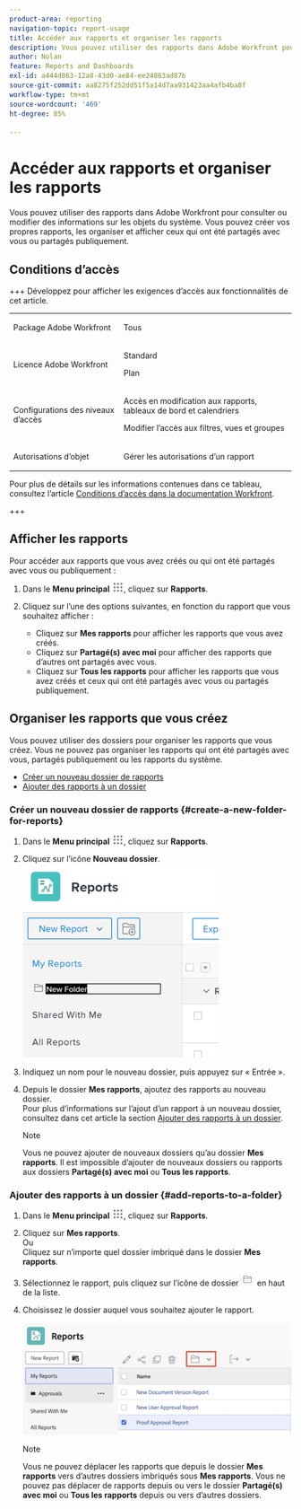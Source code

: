 ```yaml
---
product-area: reporting
navigation-topic: report-usage
title: Accéder aux rapports et organiser les rapports
description: Vous pouvez utiliser des rapports dans Adobe Workfront pour consulter ou modifier des informations sur les objets du système. Vous pouvez créer vos propres rapports, les organiser et afficher ceux qui ont été partagés avec vous ou partagés publiquement.
author: Nolan
feature: Reports and Dashboards
exl-id: a444d863-12a8-43d0-ae84-ee24863ad87b
source-git-commit: aa8275f252dd51f5a14d7aa931423aa4afb4ba8f
workflow-type: tm+mt
source-wordcount: '469'
ht-degree: 85%

---
```


# Accéder aux rapports et organiser les rapports

Vous pouvez utiliser des rapports dans Adobe Workfront pour consulter ou modifier des informations sur les objets du système. Vous pouvez créer vos propres rapports, les organiser et afficher ceux qui ont été partagés avec vous ou partagés publiquement.

## Conditions d’accès

+++ Développez pour afficher les exigences d’accès aux fonctionnalités de cet article. 

<table style="table-layout:auto"> 
 <col> 
 <col> 
 <tbody> 
  <tr> 
   <td role="rowheader">Package Adobe Workfront</td> 
   <td> <p>Tous</p> </td> 
  </tr> 
  <tr> 
   <td role="rowheader">Licence Adobe Workfront</td> 
   <td> 
   <p>Standard</p>
   <p>Plan </p> </td> 
  </tr> 
  <tr> 
   <td role="rowheader">Configurations des niveaux d’accès</td> 
   <td> <p>Accès en modification aux rapports, tableaux de bord et calendriers</p> <p>Modifier l’accès aux filtres, vues et groupes</p></td> 
  </tr> 
  <tr> 
   <td role="rowheader">Autorisations d’objet</td> 
   <td> <p>Gérer les autorisations d’un rapport</p></td> 
  </tr> 
 </tbody> 
</table>

Pour plus de détails sur les informations contenues dans ce tableau, consultez l’article [Conditions d’accès dans la documentation Workfront](/help/quicksilver/administration-and-setup/add-users/access-levels-and-object-permissions/access-level-requirements-in-documentation.md).

+++

## Afficher les rapports

Pour accéder aux rapports que vous avez créés ou qui ont été partagés avec vous ou publiquement :

1. Dans le **Menu principal** ![icône du menu principal](assets/main-menu-icon.png), cliquez sur **Rapports**.

1. Cliquez sur l’une des options suivantes, en fonction du rapport que vous souhaitez afficher :

   * Cliquez sur **Mes rapports** pour afficher les rapports que vous avez créés.
   * Cliquez sur **Partagé(s) avec moi** pour afficher des rapports que d’autres ont partagés avec vous.
   * Cliquez sur **Tous les rapports** pour afficher les rapports que vous avez créés et ceux qui ont été partagés avec vous ou partagés publiquement.

## Organiser les rapports que vous créez

Vous pouvez utiliser des dossiers pour organiser les rapports que vous créez. Vous ne pouvez pas organiser les rapports qui ont été partagés avec vous, partagés publiquement ou les rapports du système.

* [Créer un nouveau dossier de rapports](#create-a-new-folder-for-reports)
* [Ajouter des rapports à un dossier](#add-reports-to-a-folder)

### Créer un nouveau dossier de rapports {#create-a-new-folder-for-reports}

1. Dans le **Menu principal** ![icône du menu principal](assets/main-menu-icon.png), cliquez sur **Rapports**.

1. Cliquez sur l’icône **Nouveau dossier**.\
   ![Icône Nouveau dossier](assets/nwe-new-folder-350x346.png)

1. Indiquez un nom pour le nouveau dossier, puis appuyez sur « Entrée ».
1. Depuis le dossier **Mes rapports**, ajoutez des rapports au nouveau dossier.\
   Pour plus d’informations sur l’ajout d’un rapport à un nouveau dossier, consultez dans cet article la section [Ajouter des rapports à un dossier](#add-reports-to-a-folder).

   >[!NOTE]
   >
   >Vous ne pouvez ajouter de nouveaux dossiers qu’au dossier **Mes rapports**. Il est impossible d’ajouter de nouveaux dossiers ou rapports aux dossiers **Partagé(s) avec moi** ou **Tous les rapports**.

### Ajouter des rapports à un dossier {#add-reports-to-a-folder}

1. Dans le **Menu principal** ![icône du menu principal](assets/main-menu-icon.png), cliquez sur **Rapports**.

1. Cliquez sur **Mes rapports**.\
   Ou\
   Cliquez sur n’importe quel dossier imbriqué dans le dossier **Mes rapports**.

1. Sélectionnez le rapport, puis cliquez sur l’icône de dossier ![icône de dossier](assets/folder-icon.png) en haut de la liste.

1. Choisissez le dossier auquel vous souhaitez ajouter le rapport.

   ![Choisissez un dossier dans lequel déplacer le rapport](assets/choose-folder.png)

   >[!NOTE]
   >
   >Vous ne pouvez déplacer les rapports que depuis le dossier **Mes rapports** vers d’autres dossiers imbriqués sous **Mes rapports**. Vous ne pouvez pas déplacer de rapports depuis ou vers le dossier **Partagé(s) avec moi** ou **Tous les rapports** depuis ou vers d’autres dossiers.



